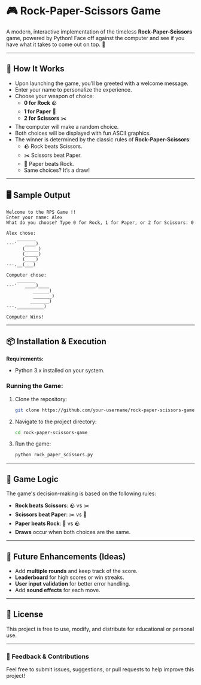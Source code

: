 # 🎮 Rock-Paper-Scissors Game

A modern, interactive implementation of the timeless **Rock-Paper-Scissors** game, powered by Python! Face off against the computer and see if you have what it takes to come out on top. 💪

---

## 🚀 How It Works

- Upon launching the game, you’ll be greeted with a welcome message.
- Enter your name to personalize the experience.
- Choose your weapon of choice:
  - **0 for Rock** 🪨
  - **1 for Paper** 📄
  - **2 for Scissors** ✂️
- The computer will make a random choice.
- Both choices will be displayed with fun ASCII graphics.
- The winner is determined by the classic rules of **Rock-Paper-Scissors**:
  - 🪨 Rock beats Scissors.
  - ✂️ Scissors beat Paper.
  - 📄 Paper beats Rock.
  - Same choices? It’s a draw!

---

## 🖥️ Sample Output

```plaintext
Welcome to the RPS Game !!
Enter your name: Alex
What do you choose? Type 0 for Rock, 1 for Paper, or 2 for Scissors: 0

Alex chose:
    _______
---'   ____)
      (_____)
      (_____)
      (____)
---.__(___)

Computer chose:
    _______
---'   ____)____
          ______)
          _______)
         _______)
---.__________)

Computer Wins!
```

---

## 📦 Installation & Execution

**Requirements:**

- Python 3.x installed on your system.

### Running the Game:

1. Clone the repository:
   ```bash
   git clone https://github.com/your-username/rock-paper-scissors-game.git
   ```
2. Navigate to the project directory:
   ```bash
   cd rock-paper-scissors-game
   ```
3. Run the game:
   ```bash
   python rock_paper_scissors.py
   ```

---

## 🤖 Game Logic

The game's decision-making is based on the following rules:

- **Rock beats Scissors**: 🪨 vs ✂️  
- **Scissors beat Paper**: ✂️ vs 📄  
- **Paper beats Rock**: 📄 vs 🪨  
- **Draws** occur when both choices are the same.

---

## 🌟 Future Enhancements (Ideas)

- Add **multiple rounds** and keep track of the score.  
- **Leaderboard** for high scores or win streaks.  
- **User input validation** for better error handling.  
- Add **sound effects** for each move.

---

## 📜 License

This project is free to use, modify, and distribute for educational or personal use.

---

### 💬 Feedback & Contributions

Feel free to submit issues, suggestions, or pull requests to help improve this project!

